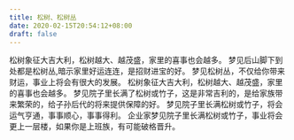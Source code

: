```yaml
---
title: 松树、松树丛
date: 2020-02-15T20:54:12+08:00
draft: false
---
```


松树象征大吉大利，松树越大、越茂盛，家里的喜事也会越多。
梦见后山脚下到处都是松树丛,暗示家里好运连连，是招财进宝的好。
梦见松树丛，不仅给你带来财运，事业上将会有很大的发展。
松树象征大吉大利，松树越大、越茂盛，家里的喜事也会越多。
梦见院子里长满了松树或竹子，这是非常吉利的，是给家族带来繁荣的，给子孙后代的将来提供保障的好。
梦见院子里长满松树或竹子，将会运气亨通，事事顺心，事事得利。
企业家梦见院子里长满松树或竹子，事业将会更上一层楼，如果你是上班族，有可能破格晋升。